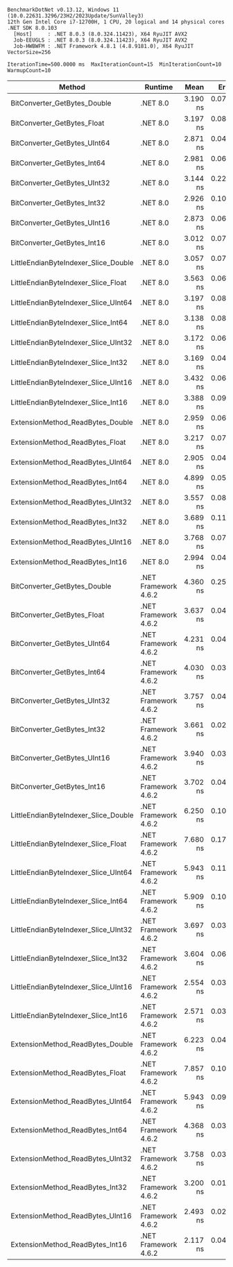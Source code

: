 ```

BenchmarkDotNet v0.13.12, Windows 11 (10.0.22631.3296/23H2/2023Update/SunValley3)
12th Gen Intel Core i7-12700H, 1 CPU, 20 logical and 14 physical cores
.NET SDK 8.0.103
  [Host]     : .NET 8.0.3 (8.0.324.11423), X64 RyuJIT AVX2
  Job-EEUGLS : .NET 8.0.3 (8.0.324.11423), X64 RyuJIT AVX2
  Job-HWBWFM : .NET Framework 4.8.1 (4.8.9181.0), X64 RyuJIT VectorSize=256

IterationTime=500.0000 ms  MaxIterationCount=15  MinIterationCount=10
WarmupCount=10

```

| Method                               | Runtime              |     Mean |     Error |    StdDev | Ratio | RatioSD |
|--------------------------------------|----------------------|---------:|----------:|----------:|------:|--------:|
| BitConverter_GetBytes_Double         | .NET 8.0             | 3.190 ns | 0.0723 ns | 0.0430 ns |  1.06 |    0.03 |
| BitConverter_GetBytes_Float          | .NET 8.0             | 3.197 ns | 0.0887 ns | 0.0587 ns |  1.06 |    0.03 |
| BitConverter_GetBytes_UInt64         | .NET 8.0             | 2.871 ns | 0.0414 ns | 0.0246 ns |  0.95 |    0.02 |
| BitConverter_GetBytes_Int64          | .NET 8.0             | 2.981 ns | 0.0629 ns | 0.0416 ns |  0.99 |    0.03 |
| BitConverter_GetBytes_UInt32         | .NET 8.0             | 3.144 ns | 0.2204 ns | 0.2061 ns |  1.04 |    0.09 |
| BitConverter_GetBytes_Int32          | .NET 8.0             | 2.926 ns | 0.1002 ns | 0.0937 ns |  0.98 |    0.03 |
| BitConverter_GetBytes_UInt16         | .NET 8.0             | 2.873 ns | 0.0613 ns | 0.0406 ns |  0.95 |    0.02 |
| BitConverter_GetBytes_Int16          | .NET 8.0             | 3.012 ns | 0.0781 ns | 0.0517 ns |  1.00 |    0.00 |
| LittleEndianByteIndexer_Slice_Double | .NET 8.0             | 3.057 ns | 0.0719 ns | 0.0475 ns |  1.02 |    0.03 |
| LittleEndianByteIndexer_Slice_Float  | .NET 8.0             | 3.563 ns | 0.0638 ns | 0.0422 ns |  1.18 |    0.02 |
| LittleEndianByteIndexer_Slice_UInt64 | .NET 8.0             | 3.197 ns | 0.0800 ns | 0.0529 ns |  1.06 |    0.03 |
| LittleEndianByteIndexer_Slice_Int64  | .NET 8.0             | 3.138 ns | 0.0820 ns | 0.0488 ns |  1.04 |    0.02 |
| LittleEndianByteIndexer_Slice_UInt32 | .NET 8.0             | 3.172 ns | 0.0653 ns | 0.0432 ns |  1.05 |    0.02 |
| LittleEndianByteIndexer_Slice_Int32  | .NET 8.0             | 3.169 ns | 0.0419 ns | 0.0277 ns |  1.05 |    0.02 |
| LittleEndianByteIndexer_Slice_UInt16 | .NET 8.0             | 3.432 ns | 0.0629 ns | 0.0416 ns |  1.14 |    0.02 |
| LittleEndianByteIndexer_Slice_Int16  | .NET 8.0             | 3.388 ns | 0.0928 ns | 0.0552 ns |  1.13 |    0.03 |
| ExtensionMethod_ReadBytes_Double     | .NET 8.0             | 2.959 ns | 0.0654 ns | 0.0433 ns |  0.98 |    0.02 |
| ExtensionMethod_ReadBytes_Float      | .NET 8.0             | 3.217 ns | 0.0717 ns | 0.0474 ns |  1.07 |    0.03 |
| ExtensionMethod_ReadBytes_UInt64     | .NET 8.0             | 2.905 ns | 0.0446 ns | 0.0295 ns |  0.96 |    0.02 |
| ExtensionMethod_ReadBytes_Int64      | .NET 8.0             | 4.899 ns | 0.0541 ns | 0.0358 ns |  1.63 |    0.02 |
| ExtensionMethod_ReadBytes_UInt32     | .NET 8.0             | 3.557 ns | 0.0876 ns | 0.0579 ns |  1.18 |    0.03 |
| ExtensionMethod_ReadBytes_Int32      | .NET 8.0             | 3.689 ns | 0.1144 ns | 0.0757 ns |  1.23 |    0.03 |
| ExtensionMethod_ReadBytes_UInt16     | .NET 8.0             | 3.768 ns | 0.0799 ns | 0.0475 ns |  1.25 |    0.04 |
| ExtensionMethod_ReadBytes_Int16      | .NET 8.0             | 2.994 ns | 0.0447 ns | 0.0266 ns |  1.00 |    0.02 |
| BitConverter_GetBytes_Double         | .NET Framework 4.6.2 | 4.360 ns | 0.2532 ns | 0.2368 ns |  1.41 |    0.07 |
| BitConverter_GetBytes_Float          | .NET Framework 4.6.2 | 3.637 ns | 0.0480 ns | 0.0318 ns |  1.21 |    0.03 |
| BitConverter_GetBytes_UInt64         | .NET Framework 4.6.2 | 4.231 ns | 0.0418 ns | 0.0219 ns |  1.41 |    0.02 |
| BitConverter_GetBytes_Int64          | .NET Framework 4.6.2 | 4.030 ns | 0.0376 ns | 0.0249 ns |  1.34 |    0.02 |
| BitConverter_GetBytes_UInt32         | .NET Framework 4.6.2 | 3.757 ns | 0.0401 ns | 0.0265 ns |  1.25 |    0.02 |
| BitConverter_GetBytes_Int32          | .NET Framework 4.6.2 | 3.661 ns | 0.0269 ns | 0.0178 ns |  1.22 |    0.02 |
| BitConverter_GetBytes_UInt16         | .NET Framework 4.6.2 | 3.940 ns | 0.0359 ns | 0.0214 ns |  1.31 |    0.02 |
| BitConverter_GetBytes_Int16          | .NET Framework 4.6.2 | 3.702 ns | 0.0412 ns | 0.0272 ns |  1.23 |    0.01 |
| LittleEndianByteIndexer_Slice_Double | .NET Framework 4.6.2 | 6.250 ns | 0.1064 ns | 0.0633 ns |  2.08 |    0.04 |
| LittleEndianByteIndexer_Slice_Float  | .NET Framework 4.6.2 | 7.680 ns | 0.1706 ns | 0.1015 ns |  2.55 |    0.06 |
| LittleEndianByteIndexer_Slice_UInt64 | .NET Framework 4.6.2 | 5.943 ns | 0.1120 ns | 0.0741 ns |  1.97 |    0.04 |
| LittleEndianByteIndexer_Slice_Int64  | .NET Framework 4.6.2 | 5.909 ns | 0.1067 ns | 0.0706 ns |  1.96 |    0.03 |
| LittleEndianByteIndexer_Slice_UInt32 | .NET Framework 4.6.2 | 3.697 ns | 0.0354 ns | 0.0210 ns |  1.23 |    0.02 |
| LittleEndianByteIndexer_Slice_Int32  | .NET Framework 4.6.2 | 3.604 ns | 0.0659 ns | 0.0436 ns |  1.20 |    0.02 |
| LittleEndianByteIndexer_Slice_UInt16 | .NET Framework 4.6.2 | 2.554 ns | 0.0339 ns | 0.0224 ns |  0.85 |    0.02 |
| LittleEndianByteIndexer_Slice_Int16  | .NET Framework 4.6.2 | 2.571 ns | 0.0366 ns | 0.0242 ns |  0.85 |    0.02 |
| ExtensionMethod_ReadBytes_Double     | .NET Framework 4.6.2 | 6.223 ns | 0.0470 ns | 0.0279 ns |  2.07 |    0.03 |
| ExtensionMethod_ReadBytes_Float      | .NET Framework 4.6.2 | 7.857 ns | 0.1009 ns | 0.0667 ns |  2.61 |    0.05 |
| ExtensionMethod_ReadBytes_UInt64     | .NET Framework 4.6.2 | 5.943 ns | 0.0934 ns | 0.0488 ns |  1.98 |    0.04 |
| ExtensionMethod_ReadBytes_Int64      | .NET Framework 4.6.2 | 4.368 ns | 0.0316 ns | 0.0188 ns |  1.45 |    0.03 |
| ExtensionMethod_ReadBytes_UInt32     | .NET Framework 4.6.2 | 3.758 ns | 0.0303 ns | 0.0201 ns |  1.25 |    0.02 |
| ExtensionMethod_ReadBytes_Int32      | .NET Framework 4.6.2 | 3.200 ns | 0.0192 ns | 0.0114 ns |  1.06 |    0.02 |
| ExtensionMethod_ReadBytes_UInt16     | .NET Framework 4.6.2 | 2.493 ns | 0.0282 ns | 0.0186 ns |  0.83 |    0.02 |
| ExtensionMethod_ReadBytes_Int16      | .NET Framework 4.6.2 | 2.117 ns | 0.0451 ns | 0.0298 ns |  0.70 |    0.02 |
